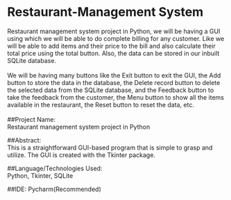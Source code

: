 # Restaurant-Management System <br/>
Restaurant management system project in Python, we will be having a GUI using which we will be able to do complete billing for any customer. Like we will be able to add items and their price to the bill and also calculate their total price using the total button. Also, the data can be stored in our inbuilt SQLite database. <br/>
<br/>
We will be having many buttons like the Exit button to exit the GUI, the Add button to store the data in the database, the Delete record button to delete the selected data from the SQLite database, and the Feedback button to take the feedback from the customer, the Menu button to show all the items available in the restaurant, the Reset button to reset the data, etc. <br/>
<br/>
##Project Name:<br/>
Restaurant management system project in Python<br/>

##Abstract:<br/>
This is a straightforward GUI-based program that is simple to grasp and utilize. The GUI is created with the Tkinter package.<br/>

##Language/Technologies Used:<br/>
Python, Tkinter, SQLite<br/>

##IDE:
Pycharm(Recommended)

